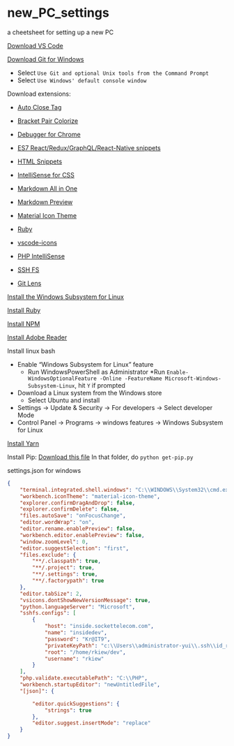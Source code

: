 # new_PC_settings
a cheetsheet for setting up a new PC

[Download VS Code](https://code.visualstudio.com/Download)

[Download Git for Windows](https://gitforwindows.org/)
   * Select `Use Git and optional Unix tools from the Command Prompt`
   * Select `Use Windows' default console window`

Download extensions:
 * [Auto Close Tag](https://marketplace.visualstudio.com/items?itemName=formulahendry.auto-close-tag)

 * [Bracket Pair Colorize](https://marketplace.visualstudio.com/items?itemName=CoenraadS.bracket-pair-colorizer-2)

 * [Debugger for Chrome](https://marketplace.visualstudio.com/items?itemName=msjsdiag.debugger-for-chrome)

 * [ES7 React/Redux/GraphQL/React-Native snippets](https://marketplace.visualstudio.com/items?itemName=dsznajder.es7-react-js-snippets)

 * [HTML Snippets](https://marketplace.visualstudio.com/items?itemName=abusaidm.html-snippets)

 * [IntelliSense for CSS](https://marketplace.visualstudio.com/items?itemName=Zignd.html-css-class-completion)

 * [Markdown All in One](https://marketplace.visualstudio.com/items?itemName=yzhang.markdown-all-in-one)

 * [Markdown Preview](https://marketplace.visualstudio.com/items?itemName=shd101wyy.markdown-preview-enhanced)

 * [Material Icon Theme](https://marketplace.visualstudio.com/items?itemName=PKief.material-icon-theme)

 * [Ruby](https://marketplace.visualstudio.com/items?itemName=rebornix.Ruby)

 * [vscode-icons](https://marketplace.visualstudio.com/items?itemName=vscode-icons-team.vscode-icons)
 
 * [PHP IntelliSense](https://marketplace.visualstudio.com/items?itemName=felixfbecker.php-intellisense)
 
 * [SSH FS](https://marketplace.visualstudio.com/items?itemName=Kelvin.vscode-sshfs)
 
 * [Git Lens](https://marketplace.visualstudio.com/items?itemName=eamodio.gitlens)
    
[Install the Windows Subsystem for Linux](https://docs.microsoft.com/en-us/windows/wsl/install-win10)

[Install Ruby](https://rubyinstaller.org/downloads/)

[Install NPM](https://nodejs.org/en/)

[Install Adobe Reader](https://acrobat.adobe.com/us/en/acrobat/pdf-reader.html)

Install linux bash
   * Enable “Windows Subsystem for Linux” feature
      * Run WindowsPowerShell as Administrator
         *Run `Enable-WindowsOptionalFeature -Online -FeatureName Microsoft-Windows-Subsystem-Linux`, hit `Y` if prompted
   *  Download a Linux system from the Windows store
      * Select Ubuntu and install
   * Settings -> Update & Security -> For developers -> Select developer Mode
   * Control Panel -> Programs -> windows features -> Windows Subsystem for Linux
   
[Install Yarn](https://classic.yarnpkg.com/en/docs/install/#windows-stable)

Install Pip:
  [Download this file](https://bootstrap.pypa.io/get-pip.py)
  In that folder, do `python get-pip.py`


settings.json for windows
```json
{
    "terminal.integrated.shell.windows": "C:\\WINDOWS\\System32\\cmd.exe",
    "workbench.iconTheme": "material-icon-theme",
    "explorer.confirmDragAndDrop": false,
    "explorer.confirmDelete": false,
    "files.autoSave": "onFocusChange",
    "editor.wordWrap": "on",
    "editor.rename.enablePreview": false,
    "workbench.editor.enablePreview": false,
    "window.zoomLevel": 0,
    "editor.suggestSelection": "first",
    "files.exclude": {
        "**/.classpath": true,
        "**/.project": true,
        "**/.settings": true,
        "**/.factorypath": true
    },
    "editor.tabSize": 2,
    "vsicons.dontShowNewVersionMessage": true,
    "python.languageServer": "Microsoft",
    "sshfs.configs": [
        {
            "host": "inside.sockettelecom.com",
            "name": "insidedev",
            "password": "Kr@IT9",
            "privateKeyPath": "c:\\Users\\administrator-yui\\.ssh\\id_rsa",
            "root": "/home/rkiew/dev",
            "username": "rkiew"
        }
    ],
    "php.validate.executablePath": "C:\\PHP",
    "workbench.startupEditor": "newUntitledFile",
    "[json]": {

        "editor.quickSuggestions": {
            "strings": true
        },
        "editor.suggest.insertMode": "replace"
    }
}
```
